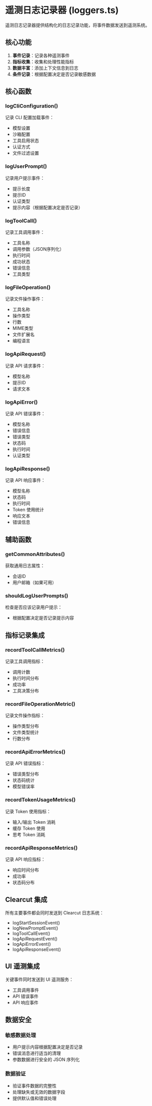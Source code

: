 # 遥测日志记录器 (loggers.ts)

遥测日志记录器提供结构化的日志记录功能，将事件数据发送到遥测系统。

## 核心功能

1. **事件记录**：记录各种遥测事件
2. **指标收集**：收集和处理性能指标
3. **数据丰富**：添加上下文信息到日志
4. **条件记录**：根据配置决定是否记录敏感数据

## 核心函数

### logCliConfiguration()
记录 CLI 配置加载事件：
- 模型设置
- 沙箱配置
- 工具启用状态
- 认证方式
- 文件过滤设置

### logUserPrompt()
记录用户提示事件：
- 提示长度
- 提示ID
- 认证类型
- 提示内容（根据配置决定是否记录）

### logToolCall()
记录工具调用事件：
- 工具名称
- 调用参数（JSON序列化）
- 执行时间
- 成功状态
- 错误信息
- 工具类型

### logFileOperation()
记录文件操作事件：
- 工具名称
- 操作类型
- 行数
- MIME类型
- 文件扩展名
- 编程语言

### logApiRequest()
记录 API 请求事件：
- 模型名称
- 提示ID
- 请求文本

### logApiError()
记录 API 错误事件：
- 模型名称
- 错误信息
- 错误类型
- 状态码
- 执行时间
- 认证类型

### logApiResponse()
记录 API 响应事件：
- 模型名称
- 状态码
- 执行时间
- Token 使用统计
- 响应文本
- 错误信息

## 辅助函数

### getCommonAttributes()
获取通用日志属性：
- 会话ID
- 用户邮箱（如果可用）

### shouldLogUserPrompts()
检查是否应该记录用户提示：
- 根据配置决定是否记录提示内容

## 指标记录集成

### recordToolCallMetrics()
记录工具调用指标：
- 调用计数
- 执行时间分布
- 成功率
- 工具决策分布

### recordFileOperationMetric()
记录文件操作指标：
- 操作类型分布
- 文件类型统计
- 行数分布

### recordApiErrorMetrics()
记录 API 错误指标：
- 错误类型分布
- 状态码统计
- 模型错误率

### recordTokenUsageMetrics()
记录 Token 使用指标：
- 输入/输出 Token 消耗
- 缓存 Token 使用
- 思考 Token 消耗

### recordApiResponseMetrics()
记录 API 响应指标：
- 响应时间分布
- 成功率
- 状态码分布

## Clearcut 集成

所有主要事件都会同时发送到 Clearcut 日志系统：
- logStartSessionEvent()
- logNewPromptEvent()
- logToolCallEvent()
- logApiRequestEvent()
- logApiErrorEvent()
- logApiResponseEvent()

## UI 遥测集成

关键事件同时发送到 UI 遥测服务：
- 工具调用事件
- API 错误事件
- API 响应事件

## 数据安全

### 敏感数据处理
- 用户提示内容根据配置决定是否记录
- 错误消息进行适当的清理
- 参数数据进行安全的 JSON 序列化

### 数据验证
- 验证事件数据的完整性
- 处理缺失或无效的数据字段
- 提供默认值和错误处理